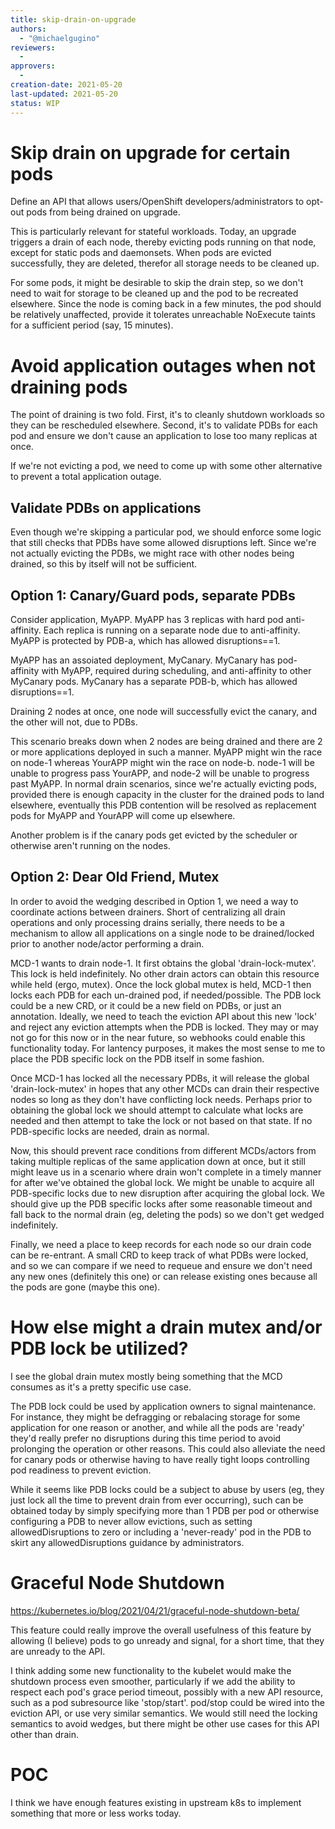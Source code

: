 ```yaml
---
title: skip-drain-on-upgrade
authors:
  - "@michaelgugino"
reviewers:
  -
approvers:
  -
creation-date: 2021-05-20
last-updated: 2021-05-20
status: WIP
---
```


# Skip drain on upgrade for certain pods

Define an API that allows users/OpenShift developers/administrators to opt-out
pods from being drained on upgrade.

This is particularly relevant for stateful workloads.  Today, an upgrade
triggers a drain of each node, thereby evicting pods running on that node,
except for static pods and daemonsets.  When pods are evicted successfully,
they are deleted, therefor all storage needs to be cleaned up.

For some pods, it might be desirable to skip the drain step, so we don't need
to wait for storage to be cleaned up and the pod to be recreated elsewhere.
Since the node is coming back in a few minutes, the pod should be relatively
unaffected, provide it tolerates unreachable NoExecute taints for a sufficient
period (say, 15 minutes).

# Avoid application outages when not draining pods

The point of draining is two fold.  First, it's to cleanly shutdown workloads
so they can be rescheduled elsewhere.  Second, it's to validate PDBs for each
pod and ensure we don't cause an application to lose too many replicas at once.

If we're not evicting a pod, we need to come up with some other alternative
to prevent a total application outage.

## Validate PDBs on applications

Even though we're skipping a particular pod, we should enforce some logic that
still checks that PDBs have some allowed disruptions left.  Since we're not
actually evicting the PDBs, we might race with other nodes being drained, so
this by itself will not be sufficient.

## Option 1: Canary/Guard pods, separate PDBs

Consider application, MyAPP.  MyAPP has 3 replicas with hard pod anti-affinity.
Each replica is running on a separate node due to anti-affinity.  MyAPP is
protected by PDB-a, which has allowed disruptions==1.

MyAPP has an assoiated deployment, MyCanary.  MyCanary has pod-affinity with
MyAPP, required during scheduling, and anti-affinity to other MyCanary pods.
MyCanary has a separate PDB-b, which has allowed disruptions==1.

Draining 2 nodes at once, one node will successfully evict the canary, and the
other will not, due to PDBs.

This scenario breaks down when 2 nodes are being drained and there are 2 or
more applications deployed in such a manner.  MyAPP might win the race on node-1
whereas YourAPP might win the race on node-b.  node-1 will be unable to progress
pass YourAPP, and node-2 will be unable to progress past MyAPP.  In normal drain
scenarios, since we're actually evicting pods, provided there is enough capacity
in the cluster for the drained pods to land elsewhere, eventually this PDB
contention will be resolved as replacement pods for MyAPP and YourAPP will come
up elsewhere.

Another problem is if the canary pods get evicted by the scheduler or
otherwise aren't running on the nodes.

## Option 2: Dear Old Friend, Mutex

In order to avoid the wedging described in Option 1, we need a way to coordinate
actions between drainers.  Short of centralizing all drain operations and only
processing drains serially, there needs to be a mechanism to allow all
applications on a single node to be drained/locked prior to another node/actor
performing a drain.

MCD-1 wants to drain node-1.  It first obtains the global 'drain-lock-mutex'.
This lock is held indefinitely.  No other drain actors can obtain this resource
while held (ergo, mutex).  Once the lock global mutex is held, MCD-1 then locks
each PDB for each un-drained pod, if needed/possible.  The PDB lock could be
a new CRD, or it could be a new field on PDBs, or just an annotation.  Ideally,
we need to teach the eviction API about this new 'lock' and reject any eviction
attempts when the PDB is locked.  They may or may not go for this now or in the
near future, so webhooks could enable this functionality today.  For lantency
purposes, it makes the most sense to me to place the PDB specific lock on the
PDB itself in some fashion.

Once MCD-1 has locked all the necessary PDBs, it will release the global
'drain-lock-mutex' in hopes that any other MCDs can drain their respective nodes
so long as they don't have conflicting lock needs.  Perhaps prior to obtaining
the global lock we should attempt to calculate what locks are needed and then
attempt to take the lock or not based on that state.  If no PDB-specific locks
are needed, drain as normal.

Now, this should prevent race conditions from different MCDs/actors from
taking multiple replicas of the same application down at once, but it still
might leave us in a scenario where drain won't complete in a timely manner for
after we've obtained the global lock.  We might be unable to acquire all
PDB-specific locks due to new disruption after acquiring the global lock.  We
should give up the PDB specific locks after some reasonable timeout and fall
back to the normal drain (eg, deleting the pods) so we don't get wedged
indefinitely.

Finally, we need a place to keep records for each node so our drain code can
be re-entrant.  A small CRD to keep track of what PDBs were locked, and so we
can compare if we need to requeue and ensure we don't need any new ones
(definitely this one) or can release existing ones because all the pods are
gone (maybe this one).

# How else might a drain mutex and/or PDB lock be utilized?

I see the global drain mutex mostly being something that the MCD consumes as
it's a pretty specific use case.

The PDB lock could be used by application owners to signal maintenance.  For
instance, they might be defragging or rebalacing storage for some application
for one reason or another, and while all the pods are 'ready' they'd really
prefer no disruptions during this time period to avoid prolonging the operation
or other reasons.  This could also alleviate the need for canary pods or
otherwise having to have really tight loops controlling pod readiness to prevent
eviction.

While it seems like PDB locks could be a subject to abuse by users (eg, they
just lock all the time to prevent drain from ever occurring), such can be
obtained today by simply specifying more than 1 PDB per pod or otherwise
configuring a PDB to never allow evictions, such as setting allowedDisruptions
to zero or including a 'never-ready' pod in the PDB to skirt any
allowedDisruptions guidance by administrators.

# Graceful Node Shutdown

https://kubernetes.io/blog/2021/04/21/graceful-node-shutdown-beta/

This feature could really improve the overall usefulness of this feature by
allowing (I believe) pods to go unready and signal, for a short time, that they
are unready to the API.

I think adding some new functionality to the kubelet would make the shutdown
process even smoother, particularly if we add the ability to respect each
pod's grace period timeout, possibly with a new API resource, such as a pod
subresource like 'stop/start'.  pod/stop could be wired into the eviction API,
or use very similar semantics.  We would still need the locking semantics to
avoid wedges, but there might be other use cases for this API other than drain.

# POC

I think we have enough features existing in upstream k8s to implement something
that more or less works today.
